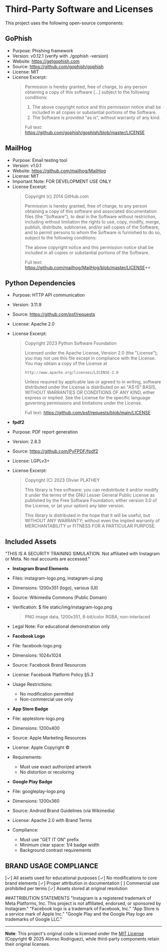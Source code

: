# Third-Party Software and Licenses

This project uses the following open-source components:

## GoPhish
- Purpose: Phishing framework
- Version: v0.12.1 (verify with ./gophish -version)
- Website: https://getgophish.com
- Source: https://github.com/gophish/gophish
- License: MIT
- License Excerpt:
  > Permission is hereby granted, free of charge, to any person obtaining a copy
  > of this software [...] subject to the following conditions:
  > 1. The above copyright notice and this permission notice shall be included
  >    in all copies or substantial portions of the Software.
  > 2. The Software is provided "as is", without warranty of any kind.
  > 
  > Full text: https://github.com/gophish/gophish/blob/master/LICENSE

## MailHog
- Purpose: Email testing tool
- Version: v1.0.1
- Website: https://github.com/mailhog/MailHog
- License: MIT
- Important Note: FOR DEVELOPMENT USE ONLY
- License Excerpt:
  > Copyright (c) 2014 GitHub.com
  > 
  > Permission is hereby granted, free of charge, to any person obtaining a copy
  > of this software and associated documentation files (the "Software"), to deal
  > in the Software without restriction, including without limitation the rights
  > to use, copy, modify, merge, publish, distribute, sublicense, and/or sell
  > copies of the Software, and to permit persons to whom the Software is
  > furnished to do so, subject to the following conditions:
  > 
  > The above copyright notice and this permission notice shall be included in
  > all copies or substantial portions of the Software.
  > 
  > Full text: https://github.com/mailhog/MailHog/blob/master/LICENSE**

## Python Dependencies 
- Purpose: HTTP API communication
- Version: 3.11.9 
- Source: https://github.com/psf/requests
- License: Apache 2.0
- License Excerpt:
  > Copyright 2023 Python Software Foundation
  >
  > Licensed under the Apache License, Version 2.0 (the "License");
  > you may not use this file except in compliance with the License.
  > You may obtain a copy of the License at
  > 
  >     http://www.apache.org/licenses/LICENSE-2.0
  >
  > Unless required by applicable law or agreed to in writing, software
  > distributed under the License is distributed on an "AS IS" BASIS,
  > WITHOUT WARRANTIES OR CONDITIONS OF ANY KIND, either express or implied.
  > See the License for the specific language governing permissions and
  > limitations under the License.
  >
  > Full text: https://github.com/psf/requests/blob/main/LICENSE
  
- **fpdf2**
- Purpose: PDF report generation  
- Version: 2.8.3 
- Source: https://github.com/PyFPDF/fpdf2
- License: LGPLv3+
- License Excerpt:
  > Copyright (C) 2023 Olivier PLATHEY
  >
  > This library is free software; you can redistribute it and/or
  > modify it under the terms of the GNU Lesser General Public
  > License as published by the Free Software Foundation; either
  > version 3.0 of the License, or (at your option) any later version.
  >
  > This library is distributed in the hope that it will be useful,
  > but WITHOUT ANY WARRANTY; without even the implied warranty of
  > MERCHANTABILITY or FITNESS FOR A PARTICULAR PURPOSE.
  >

## Included Assets
"THIS IS A SECURITY TRAINING SIMULATION. Not affiliated with Instagram or Meta. No real accounts are accessed."
- **Instagram Brand Elements** 
- Files: instagram-logo.png, instagram-ui.png
- Dimensions: 1200x351 (logo), various (UI)
- Source: Wikimedia Commons (Public Domain)
- Verification:
  $ file static/img/instagram-logo.png
  > PNG image data, 1200x351, 8-bit/color RGBA, non-interlaced
- Legal Note: For educational demonstration only

- **Facebook Logo** 
- File: facebook-logo.png  
- Dimensions: 1024x1024
- Source: Facebook Brand Resources 
- License: Facebook Platform Policy §5.3
- Usage Restrictions:
  - No modification permitted
  - Non-commercial use only

- **App Store Badge** 
- File: applestore-logo.png
- Dimensions: 1200x400  
- Source: Apple Marketing Resources 
- License: Apple Copyright ©
- Requirements:
  - Must use exact authorized artwork
  - No distortion or recoloring

- **Google Play Badge** 
- File: googleplay-logo.png
- Dimensions: 1200x360
- Source: Android Brand Guidelines (via Wikimedia)
- License: Apache 2.0 with Brand Terms
- Compliance:
  - Must use "GET IT ON" prefix
  - Minimum clear space: 1/4 badge width
  - Background contrast requirements

## BRAND USAGE COMPLIANCE
[✓] All assets used for educational purposes
[✓] No modifications to core brand elements
[✓] Proper attribution in documentation
[ ] Commercial use prohibited per terms
[✓] Assets stored at original resolution


##ATTRIBUTION STATEMENTS
"Instagram is a registered trademark of Meta Platforms, Inc. This project is not affiliated, endorsed, or sponsored by Instagram."
"Facebook logo is a trademark of Facebook, Inc."
"App Store is a service mark of Apple Inc."
"Google Play and the Google Play logo are trademarks of Google LLC."

---

**Note**: This project's original code is licensed under the [MIT License](LICENSE) (Copyright © 2025 Alonso Rodriguez), while third-party components retain their original licenses.
